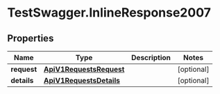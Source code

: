 # TestSwagger.InlineResponse2007

## Properties

Name | Type | Description | Notes
------------ | ------------- | ------------- | -------------
**request** | [**ApiV1RequestsRequest**](ApiV1RequestsRequest.md) |  | [optional] 
**details** | [**ApiV1RequestsDetails**](ApiV1RequestsDetails.md) |  | [optional] 


